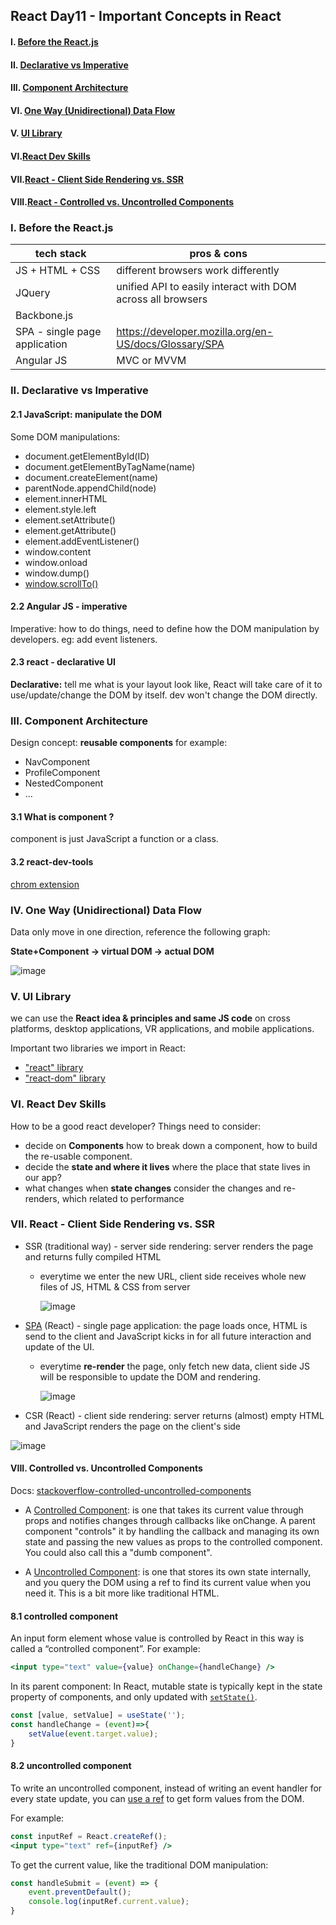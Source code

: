 ## React Day11 - Important Concepts in React

#### I. [Before the React.js](#question-1)
  
#### II. [Declarative vs Imperative](#question-2)

#### III. [Component Architecture](#question-3)

#### VI. [One Way (Unidirectional) Data Flow](#question-4)
  
#### V. [UI Library](#question-5)

#### VI.[React Dev Skills](#question-6)

#### VII.[React - Client Side Rendering vs. SSR](#question-7)

#### VIII.[React - Controlled vs. Uncontrolled Components](#question-8)

<div  id="question-1"  />

### I. Before the React.js

|  tech stack | pros & cons |
|--|--|
| JS + HTML + CSS |  different browsers work differently|
| JQuery |  unified API to easily interact with DOM across all browsers |
|Backbone.js| |
|SPA - single page application| https://developer.mozilla.org/en-US/docs/Glossary/SPA |
| Angular JS | MVC or MVVM |


<div  id="question-2"  />

### II. Declarative vs Imperative
  
#### 2.1 JavaScript: manipulate the DOM
Some DOM manipulations:
- document.getElementById(ID)
- document.getElementByTagName(name)
- document.createElement(name)
- parentNode.appendChild(node)
- element.innerHTML
- element.style.left
- element.setAttribute()
- element.getAttribute()
- element.addEventListener()
- window.content
- window.onload
- window.dump()
- [window.scrollTo()](https://developer.mozilla.org/en-US/docs/Web/API/Window/scrollTo)

#### 2.2 Angular JS - imperative 

Imperative: how to do things, need to define how the DOM manipulation by developers. eg: add event listeners.

#### 2.3 react - declarative UI

**Declarative:** tell me what is your layout look like, React will take care of it to use/update/change the DOM by itself. dev won't change the DOM directly.

<div  id="question-3"  />

### III. Component Architecture

Design concept: **reusable components**
for example: 
- NavComponent
- ProfileComponent
- NestedComponent
-  ...

#### 3.1 What is component ?
component is just JavaScript a function or a class.

#### 3.2 react-dev-tools
[chrom extension](https://chrome.google.com/webstore/detail/react-developer-tools/fmkadmapgofadopljbjfkapdkoienihi?hl=en)

<div  id="question-4"  />

 
### IV. One Way (Unidirectional) Data Flow

Data only move in one direction, reference the following graph: 

**State+Component -> virtual DOM -> actual DOM** 

![image](../assets/unidirectionalFlow.png ':size=711.6x463')

<div id="question-5" />

### V. UI Library

we can use the **React idea & principles and same JS code** on cross platforms, desktop applications, VR applications, and mobile applications.

Important two libraries we import in React:
- ["react" library](https://www.npmjs.com/package/react)
- ["react-dom" library](https://www.npmjs.com/package/react-dom)

<div id="question-6" />

### VI. React Dev Skills

How to be a good react developer?
Things need to consider:
- decide on **Components**
	how to break down a component, how to build the re-usable component.
- decide the **state and where it lives**
	where the place that state lives in our app?
-  what changes when **state changes**
	consider the changes and re-renders, which related to performance

<div id="question-7" />

### VII. React - Client Side Rendering vs. SSR
-   SSR (traditional way) - server side rendering: server renders the page and returns fully compiled HTML
	- everytime we enter the new URL, client side receives whole new files of JS, HTML & CSS from server

		![image](../assets/ssr.png ':size=552x311')
    
-   [SPA](https://en.wikipedia.org/wiki/Single-page_application#:~:text=From%20Wikipedia,%20the%20free%20encyclopedia,browser%20loading%20entire%20new%20pages.) (React) - single page application: the page loads once, HTML is send to the client and JavaScript kicks in for all future interaction and update of the UI.
	- everytime **re-render** the page, only fetch new data, client side JS will be responsible to update the DOM and rendering.

		![image](../assets/singlepageapplication.png ':size=546x385')

-   CSR (React) - client side rendering: server returns (almost) empty HTML and JavaScript renders the page on the client's side

![image](../assets/rendering-on-the-web-seo-version.png)
	
<div id="question-8" />

#### VIII. Controlled vs. Uncontrolled Components

Docs: [stackoverflow-controlled-uncontrolled-components](https://stackoverflow.com/questions/42522515/what-are-react-controlled-components-and-uncontrolled-components)

- A [Controlled Component](https://reactjs.org/docs/forms.html#controlled-components):
	is one that takes its current value through props and notifies changes through callbacks like onChange. A parent component "controls" it by handling the callback and managing its own state and passing the new values as props to the controlled component. You could also call this a "dumb component".

- A [Uncontrolled Component](https://reactjs.org/docs/uncontrolled-components.html):
	is one that stores its own state internally, and you query 		the DOM using a ref to find its current value when you need it. This is a bit more like traditional HTML.


#### 8.1 controlled component 

An input form element whose value is controlled by React in this way is called a “controlled component”.
For example:
```jsx
<input type="text" value={value} onChange={handleChange} />
```

In its parent component:
In React, mutable state is typically kept in the state property of components, and only updated with [`setState()`](https://reactjs.org/docs/react-component.html#setstate).
```js
const [value, setValue] = useState('');
const handleChange = (event)=>{
	setValue(event.target.value);
}
```


#### 8.2 uncontrolled component

To write an uncontrolled component, instead of writing an event handler for every state update, you can [use a ref](https://reactjs.org/docs/refs-and-the-dom.html) to get form values from the DOM.

For example:
```jsx
const inputRef = React.createRef();
<input type="text" ref={inputRef} />
```

To get the current value, like the traditional DOM manipulation:
```js
const handleSubmit = (event) => {   
    event.preventDefault();
    console.log(inputRef.current.value); 
}
```